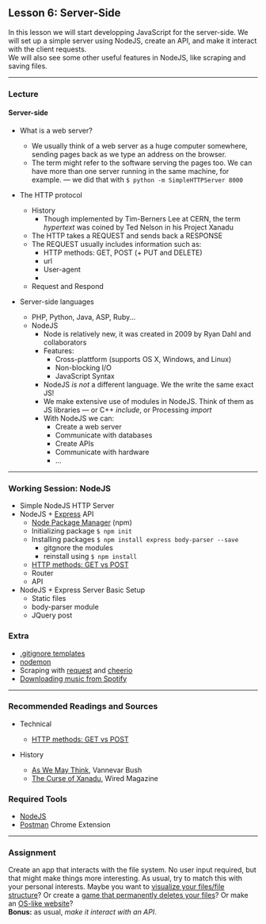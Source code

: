 ## Lesson 6: Server-Side

In this lesson we will start developping JavaScript for the server-side. We will set up a simple server using NodeJS, create an API, and make it interact with the client requests.  
We will also see some other useful features in NodeJS, like scraping and saving files.

---

### Lecture

#### Server-side

* What is a web server?  
	* We usually think of a web server as a huge computer somewhere, sending pages back as we type an address on the browser.
	* The term might refer to the software serving the pages too. We can have more than one server running in the same machine, for example. — we did that with  ```$ python -m SimpleHTTPServer 8000```

* The HTTP protocol
	* History
		* Though implemented by Tim-Berners Lee at CERN, the term *hypertext* was coined by Ted Nelson in his Project Xanadu
	* The HTTP takes a REQUEST and sends back a RESPONSE
	* The REQUEST usually includes information such as:
		* HTTP methods: GET, POST (+ PUT and DELETE)
		* url
		* User-agent
		* 
	* Request and Respond
* Server-side languages
	* PHP, Python, Java, ASP, Ruby...
	* NodeJS
		* Node is relatively new, it was created in 2009 by Ryan Dahl and collaborators
		* Features:
			* Cross-plattform (supports OS X, Windows, and Linux)
			* Non-blocking I/O
			* JavaScript Syntax
		* NodeJS *is not* a different language. We the write the same exact JS!
		* We make extensive use of modules in NodeJS. Think of them as JS libraries — or C++ *include*, or Processing *import*
		* With NodeJS we can:
			* Create a web server
			* Communicate with databases
			* Create APIs
			* Communicate with hardware
			* ...

---

### Working Session: NodeJS

* Simple NodeJS HTTP Server
* NodeJS + [Express](http://expressjs.com/) API
	* [Node Package Manager](https://www.npmjs.com/) (npm)
	* Initializing package ```$ npm init```
	* Installing packages ```$ npm install express body-parser --save```
		* gitgnore the modules
		* reinstall using ```$ npm install```
	* [HTTP methods: GET vs POST](http://www.w3schools.com/tags/ref_httpmethods.asp)
	* Router
	* API
* NodeJS + Express Server Basic Setup
	* Static files
	* body-parser module
	* JQuery post

	
### Extra

* [.gitignore templates](https://github.com/github/gitignore)
* [nodemon](https://www.npmjs.com/package/nodemon)
* Scraping with [request](https://www.npmjs.com/package/request) and [cheerio](https://www.npmjs.com/package/cheerio)
* [Downloading music from Spotify](https://github.com/TooTallNate/node-spotify-web)

---

### Recommended Readings and Sources

* Technical
	* [HTTP methods: GET vs POST](http://www.w3schools.com/tags/ref_httpmethods.asp)

* History
	* [As We May Think](http://www.theatlantic.com/magazine/archive/1945/07/as-we-may-think/303881/), Vannevar Bush
	* [The Curse of Xanadu](http://archive.wired.com/wired/archive/3.06/xanadu.html), Wired Magazine


### Required Tools

* [NodeJS](https://nodejs.org/)
* [Postman](https://chrome.google.com/webstore/detail/postman-rest-client/fdmmgilgnpjigdojojpjoooidkmcomcm?hl=en) Chrome Extension

---

### Assignment

Create an app that interacts with the file system. No user input required, but that might make things more interesting. As usual, try to match this with your personal interests. Maybe you want to [visualize your files/file structure](https://gabrielmfadt.wordpress.com/2014/02/23/defrag-style-data-visualization/)? Or create a [game that permanently deletes your files](http://www.stfj.net/art/2009/loselose/)? Or make an [OS-like website](http://www.windows93.net/)?  
**Bonus:** as usual, *make it interact with an API*.